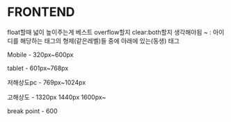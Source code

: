 # FRONTEND
float할때 넓이 높이주는게 베스트 overflow할지 clear:both할지 생각해야됨
 ~ : 아이디를 해당하는 태그의 형제(같은레벨)들 중에 아래에 있는(동생) 태그

 Mobile - 320px~600px 

 tablet - 601px~768px

 저해상도pc - 769px~1024px

 고해상도 - 1320px 1440px 1600px~

 break point - 600